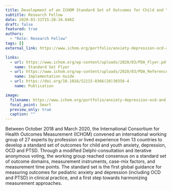 ```yaml
---
title: Development of an ICHOM Standard Set of Outcomes for Child and Youth Anxiety, Depression, OCD, and PTSD
subtitle: Research Fellow
date: 2020-03-31T15:28:34.646Z
draft: false
featured: true
authors:
  - "Role: Research Fellow"
tags: []
external_link: https://www.ichom.org/portfolio/anxiety-depression-ocd-and-ptsd-in-children-and-young-people/

links:
  - url: https://www.ichom.org/wp-content/uploads/2020/03/PDA_Flyer.pdf
    name: Standard Set Flyer
  - url: https://www.ichom.org/wp-content/uploads/2020/03/PDA_ReferenceGuide_200318-1.pdf
    name: Implementation Guide
  - url: https://doi.org/10.1016/S2215-0366(20)30356-4
    name: Publication

image:
  filename: https://www.ichom.org/portfolio/anxiety-depression-ocd-and-ptsd-in-children-and-young-people/
  focal_point: Smart
  preview_only: true
  caption: ""
---
```

Between October 2018 and March 2020, the International Consortium for Health Outcomes Measurement (ICHOM) convened an international working group of 27 experts by profession or lived experience from 13 countries to develop a standard set of outcomes for child and youth anxiety, depression, OCD and PTSD. Through a modified Delphi-consultation and iterative anonymous voting, the working group reached consensus on a standard set of outcome domains, measurement instruments, case-mix factors, and measurement time points. The standard set is the first global guidance for measuring outcomes for pediatric anxiety and depression (including OCD and PTSD) in clinical practice, and a first step towards  harmonizing measurement approaches.
